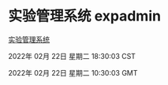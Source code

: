 # 实验管理系统 expadmin
[实验管理系统](http://59.174.27.143:56808/expadmin-782313d2-e1b1-4ea7-932e-3a55e6a1a4d0/)

2022年 02月 22日 星期二 18:30:03 CST

2022年 02月 22日 星期二 10:30:03 GMT

